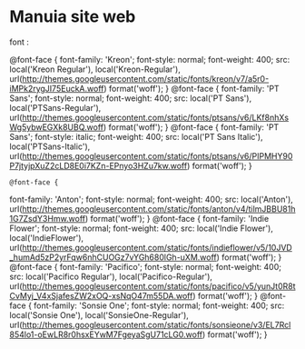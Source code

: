 Manuia site web
===============

font : 
<link href='http://fonts.googleapis.com/css?family=PT+Sans:400,400italic|Kreon' rel='stylesheet' type='text/css'>

@font-face {
  font-family: 'Kreon';
  font-style: normal;
  font-weight: 400;
  src: local('Kreon Regular'), local('Kreon-Regular'), url(http://themes.googleusercontent.com/static/fonts/kreon/v7/a5r0-iMPk2rygJI75EuckA.woff) format('woff');
}
@font-face {
  font-family: 'PT Sans';
  font-style: normal;
  font-weight: 400;
  src: local('PT Sans'), local('PTSans-Regular'), url(http://themes.googleusercontent.com/static/fonts/ptsans/v6/LKf8nhXsWg5ybwEGXk8UBQ.woff) format('woff');
}
@font-face {
  font-family: 'PT Sans';
  font-style: italic;
  font-weight: 400;
  src: local('PT Sans Italic'), local('PTSans-Italic'), url(http://themes.googleusercontent.com/static/fonts/ptsans/v6/PIPMHY90P7jtyjpXuZ2cLD8E0i7KZn-EPnyo3HZu7kw.woff) format('woff');
}




<link href='http://fonts.googleapis.com/css?family=PT+Sans:400,400italic|Kreon' rel='stylesheet' type='text/css'>

    @font-face {
  font-family: 'Anton';
  font-style: normal;
  font-weight: 400;
  src: local('Anton'), url(http://themes.googleusercontent.com/static/fonts/anton/v4/tilmJBBU81h1G7ZsdY3Hmw.woff) format('woff');
}
@font-face {
  font-family: 'Indie Flower';
  font-style: normal;
  font-weight: 400;
  src: local('Indie Flower'), local('IndieFlower'), url(http://themes.googleusercontent.com/static/fonts/indieflower/v5/10JVD_humAd5zP2yrFqw6nhCUOGz7vYGh680lGh-uXM.woff) format('woff');
}
@font-face {
  font-family: 'Pacifico';
  font-style: normal;
  font-weight: 400;
  src: local('Pacifico Regular'), local('Pacifico-Regular'), url(http://themes.googleusercontent.com/static/fonts/pacifico/v5/yunJt0R8tCvMyj_V4xSjafesZW2xOQ-xsNqO47m55DA.woff) format('woff');
}
@font-face {
  font-family: 'Sonsie One';
  font-style: normal;
  font-weight: 400;
  src: local('Sonsie One'), local('SonsieOne-Regular'), url(http://themes.googleusercontent.com/static/fonts/sonsieone/v3/EL7Rcl854lo1-oEwLR8r0hsxEYwM7FgeyaSgU71cLG0.woff) format('woff');
}
